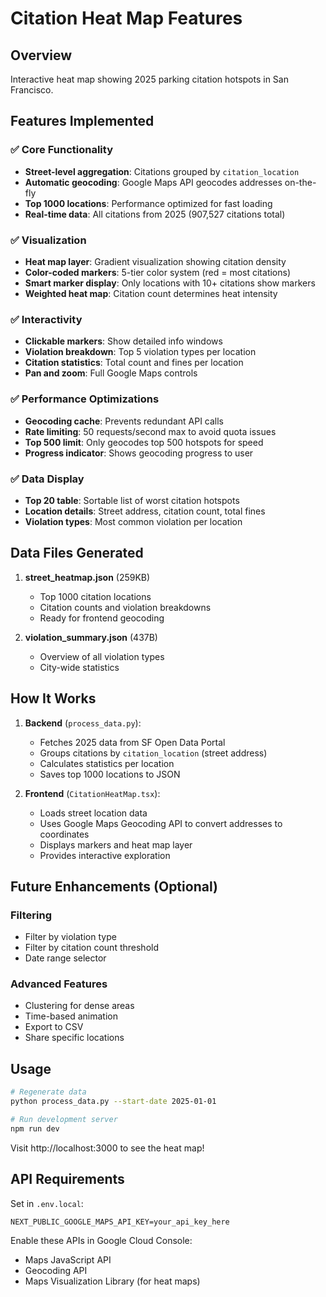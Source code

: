 # Citation Heat Map Features

## Overview
Interactive heat map showing 2025 parking citation hotspots in San Francisco.

## Features Implemented

### ✅ Core Functionality
- **Street-level aggregation**: Citations grouped by `citation_location` 
- **Automatic geocoding**: Google Maps API geocodes addresses on-the-fly
- **Top 1000 locations**: Performance optimized for fast loading
- **Real-time data**: All citations from 2025 (907,527 citations total)

### ✅ Visualization
- **Heat map layer**: Gradient visualization showing citation density
- **Color-coded markers**: 5-tier color system (red = most citations)
- **Smart marker display**: Only locations with 10+ citations show markers
- **Weighted heat map**: Citation count determines heat intensity

### ✅ Interactivity
- **Clickable markers**: Show detailed info windows
- **Violation breakdown**: Top 5 violation types per location
- **Citation statistics**: Total count and fines per location
- **Pan and zoom**: Full Google Maps controls

### ✅ Performance Optimizations
- **Geocoding cache**: Prevents redundant API calls
- **Rate limiting**: 50 requests/second max to avoid quota issues
- **Top 500 limit**: Only geocodes top 500 hotspots for speed
- **Progress indicator**: Shows geocoding progress to user

### ✅ Data Display
- **Top 20 table**: Sortable list of worst citation hotspots
- **Location details**: Street address, citation count, total fines
- **Violation types**: Most common violation per location

## Data Files Generated

1. **street_heatmap.json** (259KB)
   - Top 1000 citation locations
   - Citation counts and violation breakdowns
   - Ready for frontend geocoding

2. **violation_summary.json** (437B)
   - Overview of all violation types
   - City-wide statistics

## How It Works

1. **Backend** (`process_data.py`):
   - Fetches 2025 data from SF Open Data Portal
   - Groups citations by `citation_location` (street address)
   - Calculates statistics per location
   - Saves top 1000 locations to JSON

2. **Frontend** (`CitationHeatMap.tsx`):
   - Loads street location data
   - Uses Google Maps Geocoding API to convert addresses to coordinates
   - Displays markers and heat map layer
   - Provides interactive exploration

## Future Enhancements (Optional)

### Filtering
- Filter by violation type
- Filter by citation count threshold
- Date range selector

### Advanced Features
- Clustering for dense areas
- Time-based animation
- Export to CSV
- Share specific locations

## Usage

```bash
# Regenerate data
python process_data.py --start-date 2025-01-01

# Run development server
npm run dev
```

Visit http://localhost:3000 to see the heat map!

## API Requirements

Set in `.env.local`:
```
NEXT_PUBLIC_GOOGLE_MAPS_API_KEY=your_api_key_here
```

Enable these APIs in Google Cloud Console:
- Maps JavaScript API
- Geocoding API
- Maps Visualization Library (for heat maps)
